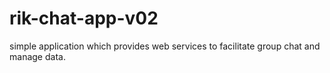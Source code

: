 # rik-chat-app-v02
simple application which provides web services to facilitate group chat and manage data.
